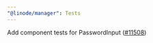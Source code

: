 ```yaml
---
"@linode/manager": Tests
---
```


Add component tests for PasswordInput ([#11508](https://github.com/linode/manager/pull/11508))
